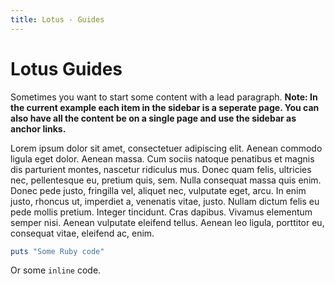 ```yaml
---
title: Lotus - Guides
---
```


<h1 class="page-header" id="guides">Lotus Guides</h1>

<p class="lead">Sometimes you want to start some content with a lead paragraph. <strong>Note: In the current example each item in the sidebar is a seperate page.  You can also have all the content be on a single page and use the sidebar as anchor links.</strong></p>

<p>Lorem ipsum dolor sit amet, consectetuer adipiscing elit. Aenean commodo ligula eget dolor. Aenean massa. Cum sociis natoque penatibus et magnis dis parturient montes, nascetur ridiculus mus. Donec quam felis, ultricies nec, pellentesque eu, pretium quis, sem. Nulla consequat massa quis enim. Donec pede justo, fringilla vel, aliquet nec, vulputate eget, arcu. In enim justo, rhoncus ut, imperdiet a, venenatis vitae, justo. Nullam dictum felis eu pede mollis pretium. Integer tincidunt. Cras dapibus. Vivamus elementum semper nisi. Aenean vulputate eleifend tellus. Aenean leo ligula, porttitor eu, consequat vitae, eleifend ac, enim. </p>

```ruby
puts "Some Ruby code"
```

Or some `inline` code.
